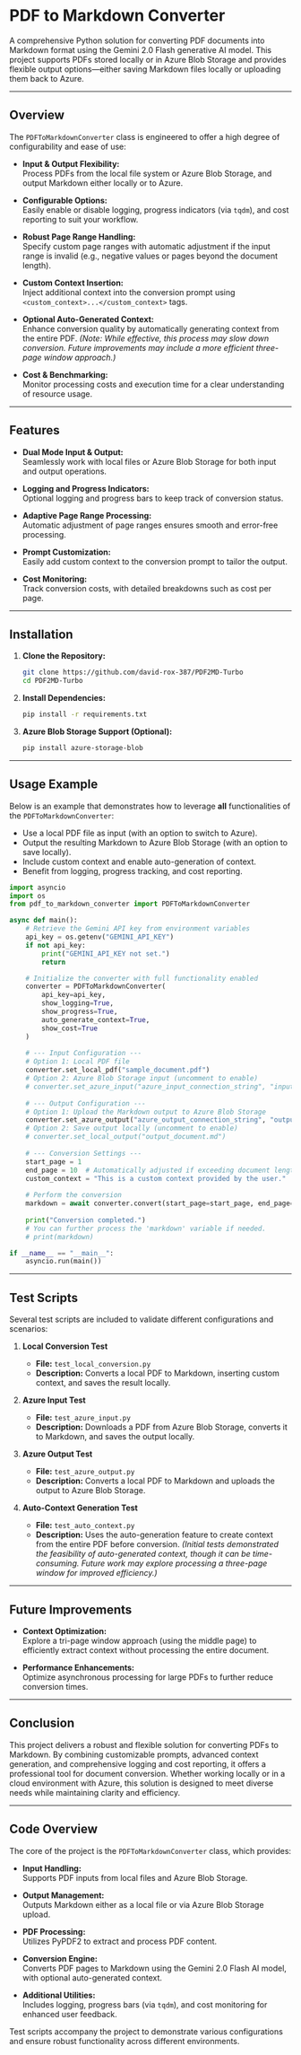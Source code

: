 # PDF to Markdown Converter

A comprehensive Python solution for converting PDF documents into Markdown format using the Gemini 2.0 Flash generative AI model. This project supports PDFs stored locally or in Azure Blob Storage and provides flexible output options—either saving Markdown files locally or uploading them back to Azure.

---

## Overview

The `PDFToMarkdownConverter` class is engineered to offer a high degree of configurability and ease of use:

- **Input & Output Flexibility:**  
  Process PDFs from the local file system or Azure Blob Storage, and output Markdown either locally or to Azure.

- **Configurable Options:**  
  Easily enable or disable logging, progress indicators (via `tqdm`), and cost reporting to suit your workflow.

- **Robust Page Range Handling:**  
  Specify custom page ranges with automatic adjustment if the input range is invalid (e.g., negative values or pages beyond the document length).

- **Custom Context Insertion:**  
  Inject additional context into the conversion prompt using `<custom_context>...</custom_context>` tags.

- **Optional Auto-Generated Context:**  
  Enhance conversion quality by automatically generating context from the entire PDF. *(Note: While effective, this process may slow down conversion. Future improvements may include a more efficient three-page window approach.)*

- **Cost & Benchmarking:**  
  Monitor processing costs and execution time for a clear understanding of resource usage.

---

## Features

- **Dual Mode Input & Output:**  
  Seamlessly work with local files or Azure Blob Storage for both input and output operations.

- **Logging and Progress Indicators:**  
  Optional logging and progress bars to keep track of conversion status.

- **Adaptive Page Range Processing:**  
  Automatic adjustment of page ranges ensures smooth and error-free processing.

- **Prompt Customization:**  
  Easily add custom context to the conversion prompt to tailor the output.

- **Cost Monitoring:**  
  Track conversion costs, with detailed breakdowns such as cost per page.

---

## Installation

1. **Clone the Repository:**

   ```bash
   git clone https://github.com/david-rox-387/PDF2MD-Turbo
   cd PDF2MD-Turbo
   ```

2. **Install Dependencies:**

   ```bash
   pip install -r requirements.txt
   ```

3. **Azure Blob Storage Support (Optional):**

   ```bash
   pip install azure-storage-blob
   ```

---

## Usage Example

Below is an example that demonstrates how to leverage **all** functionalities of the `PDFToMarkdownConverter`:

- Use a local PDF file as input (with an option to switch to Azure).
- Output the resulting Markdown to Azure Blob Storage (with an option to save locally).
- Include custom context and enable auto-generation of context.
- Benefit from logging, progress tracking, and cost reporting.

```python
import asyncio
import os
from pdf_to_markdown_converter import PDFToMarkdownConverter

async def main():
    # Retrieve the Gemini API key from environment variables
    api_key = os.getenv("GEMINI_API_KEY")
    if not api_key:
        print("GEMINI_API_KEY not set.")
        return

    # Initialize the converter with full functionality enabled
    converter = PDFToMarkdownConverter(
        api_key=api_key,
        show_logging=True,
        show_progress=True,
        auto_generate_context=True,
        show_cost=True
    )
    
    # --- Input Configuration ---
    # Option 1: Local PDF file
    converter.set_local_pdf("sample_document.pdf")
    # Option 2: Azure Blob Storage input (uncomment to enable)
    # converter.set_azure_input("azure_input_connection_string", "input_container", "sample_document.pdf")
    
    # --- Output Configuration ---
    # Option 1: Upload the Markdown output to Azure Blob Storage
    converter.set_azure_output("azure_output_connection_string", "output_container", "output_document.md")
    # Option 2: Save output locally (uncomment to enable)
    # converter.set_local_output("output_document.md")
    
    # --- Conversion Settings ---
    start_page = 1
    end_page = 10  # Automatically adjusted if exceeding document length
    custom_context = "This is a custom context provided by the user."
    
    # Perform the conversion
    markdown = await converter.convert(start_page=start_page, end_page=end_page, custom_context=custom_context)
    
    print("Conversion completed.")
    # You can further process the 'markdown' variable if needed.
    # print(markdown)

if __name__ == "__main__":
    asyncio.run(main())
```

---

## Test Scripts

Several test scripts are included to validate different configurations and scenarios:

1. **Local Conversion Test**  
   - **File:** `test_local_conversion.py`  
   - **Description:** Converts a local PDF to Markdown, inserting custom context, and saves the result locally.

2. **Azure Input Test**  
   - **File:** `test_azure_input.py`  
   - **Description:** Downloads a PDF from Azure Blob Storage, converts it to Markdown, and saves the output locally.

3. **Azure Output Test**  
   - **File:** `test_azure_output.py`  
   - **Description:** Converts a local PDF to Markdown and uploads the output to Azure Blob Storage.

4. **Auto-Context Generation Test**  
   - **File:** `test_auto_context.py`  
   - **Description:** Uses the auto-generation feature to create context from the entire PDF before conversion. *(Initial tests demonstrated the feasibility of auto-generated context, though it can be time-consuming. Future work may explore processing a three-page window for improved efficiency.)*

---

## Future Improvements

- **Context Optimization:**  
  Explore a tri-page window approach (using the middle page) to efficiently extract context without processing the entire document.

- **Performance Enhancements:**  
  Optimize asynchronous processing for large PDFs to further reduce conversion times.

---

## Conclusion

This project delivers a robust and flexible solution for converting PDFs to Markdown. By combining customizable prompts, advanced context generation, and comprehensive logging and cost reporting, it offers a professional tool for document conversion. Whether working locally or in a cloud environment with Azure, this solution is designed to meet diverse needs while maintaining clarity and efficiency.

---

## Code Overview

The core of the project is the `PDFToMarkdownConverter` class, which provides:

- **Input Handling:**  
  Supports PDF inputs from local files and Azure Blob Storage.

- **Output Management:**  
  Outputs Markdown either as a local file or via Azure Blob Storage upload.

- **PDF Processing:**  
  Utilizes PyPDF2 to extract and process PDF content.

- **Conversion Engine:**  
  Converts PDF pages to Markdown using the Gemini 2.0 Flash AI model, with optional auto-generated context.

- **Additional Utilities:**  
  Includes logging, progress bars (via `tqdm`), and cost monitoring for enhanced user feedback.

Test scripts accompany the project to demonstrate various configurations and ensure robust functionality across different environments.
